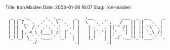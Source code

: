 Title: Iron Maiden
Date: 2004-01-26 16:07
Slug: iron-maiden

<pre>
  _  _ ._      .  .__     _   ,__           ___  _  __     ____ ,__     _
 | || 7_ `.  .' `. \ `.  | |  \  `. .'`.   /   || ||  `.  |  __] \ `.  | |
 | ||  \' /.' .'. `.|  `.| |   | . ` , ||`" /| || || |\ `.| '--.  |  `.| |
 | || |, < \ {___} /| |`.  |   | |`.'| |.'  `| || || !_\ /| .--'  | |`.  |
 !_!!_! \ `.`.___.' !_!  | |   |_!   | |`./`.__!!_!!___.' `.`""]  !_!  | |
         `./             `.|         `.|                    """'       `.| fsc
</pre>

